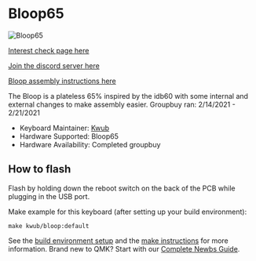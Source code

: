 # Bloop65
![Bloop65](https://imgur.com/WH56BIu.png)

[Interest check page here](https://geekhack.org/index.php?topic=110483.0)

[Join the discord server here](https://discord.gg/XXw8fu7F8M)

[Bloop assembly instructions here](https://imgur.com/gallery/iTgFU17)

The Bloop is a plateless 65% inspired by the idb60 with some internal and external changes to make assembly easier.
Groupbuy ran: 2/14/2021 - 2/21/2021

* Keyboard Maintainer: [Kwub](https://github.com/Kwub)
* Hardware Supported: Bloop65
* Hardware Availability: Completed groupbuy

## How to flash
Flash by holding down the reboot switch on the back of the PCB while plugging in the USB port. 

Make example for this keyboard (after setting up your build environment):

    make kwub/bloop:default

See the [build environment setup](https://docs.qmk.fm/#/getting_started_build_tools) and the [make instructions](https://docs.qmk.fm/#/getting_started_make_guide) for more information. Brand new to QMK? Start with our [Complete Newbs Guide](https://docs.qmk.fm/#/newbs).
